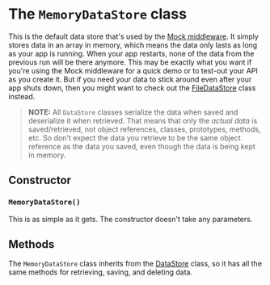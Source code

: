The `MemoryDataStore` class
============================
This is the default data store that's used by the [Mock middleware](../middleware/mock.md).  It simply stores data in an array in memory, which means the data only lasts as long as your app is running.  When your app restarts, none of the data from the previous run will be there anymore.  This may be exactly what you want if you're using the Mock middleware for a quick demo or to test-out your API as you create it.  But if you need your data to stick around even after your app shuts down, then you might want to check out the [FileDataStore](FileDataStore.md) class instead.

> **NOTE:** All `DataStore` classes serialize the data when saved and deserialize it when retrieved.  That means that only the _actual data_ is saved/retrieved, not object references, classes, prototypes, methods, etc.  So don't expect the data you retrieve to be the same object reference as the data you saved, even though the data is being kept in memory.


Constructor
-----------------------
### `MemoryDataStore()`
This is as simple as it gets.  The constructor doesn't take any parameters.


Methods
-----------------------
The `MemoryDataStore` class inherits from the [DataStore](DataStore.md) class, so it has all the same methods for retrieving, saving, and deleting data.
